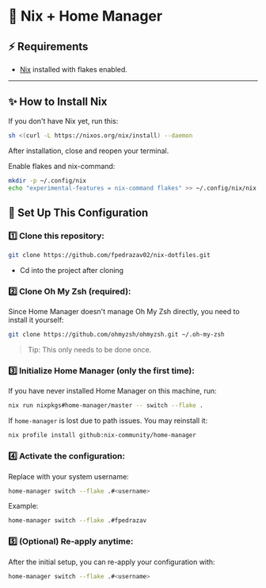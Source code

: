 # 🧩 Nix + Home Manager

## ⚡ Requirements

- [Nix](https://nixos.org/download.html) installed with flakes enabled.

---

## ✨ How to Install Nix

If you don't have Nix yet, run this:

```bash
sh <(curl -L https://nixos.org/nix/install) --daemon
```

After installation, close and reopen your terminal.

Enable flakes and nix-command:

```bash
mkdir -p ~/.config/nix
echo "experimental-features = nix-command flakes" >> ~/.config/nix/nix.conf
```

## 🚀 Set Up This Configuration

### 1️⃣ Clone this repository:

```bash
git clone https://github.com/fpedrazav02/nix-dotfiles.git
```

- Cd into the project after cloning

### 2️⃣ Clone Oh My Zsh (required):

Since Home Manager doesn't manage Oh My Zsh directly, you need to install it yourself:

```bash
git clone https://github.com/ohmyzsh/ohmyzsh.git ~/.oh-my-zsh
```
> Tip: This only needs to be done once.

### 3️⃣ Initialize Home Manager (only the first time):

If you have never installed Home Manager on this machine, run:

```bash
nix run nixpkgs#home-manager/master -- switch --flake .
```

If `home-manager` is lost due to path issues. You may reinstall it:
```bash
nix profile install github:nix-community/home-manager
```

### 4️⃣ Activate the configuration:

Replace <username> with your system username:

```bash
home-manager switch --flake .#<username>
```
Example:

```bash
home-manager switch --flake .#fpedrazav
```

### 5️⃣ (Optional) Re-apply anytime:

After the initial setup, you can re-apply your configuration with:

```bash
home-manager switch --flake .#<username>
```

